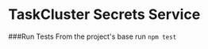 TaskCluster Secrets Service
===========================

###Run Tests
From the project's base run ``npm test``
